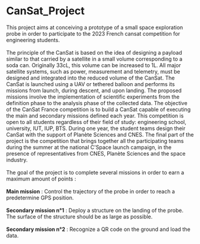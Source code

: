 # CanSat_Project

This project aims at conceiving a prototype of a small space exploration probe in order to participate to the 2023 French cansat competition for engineering students.
\
\
The principle of the CanSat is based on the idea of designing a payload similar to that carried by a satellite in a small volume corresponding to a soda can. Originally 33cL, this volume can be increased to 1L. All major satellite systems, such as power, measurement and telemetry, must be designed and integrated into the reduced volume of the CanSat.
The CanSat is launched using a UAV or tethered balloon and performs its missions from launch, during descent, and upon landing.
The proposed missions involve the implementation of scientific experiments from the definition phase to the analysis phase of the collected data.
The objective of the CanSat France competition is to build a CanSat capable of executing the main and secondary missions defined each year. This competition is open to all students regardless of their field of study: engineering school, university, IUT, IUP, BTS.
During one year, the student teams design their CanSat with the support of Planète Sciences and CNES.
The final part of the project is the competition that brings together all the participating teams during the summer at the national C'Space launch campaign, in the presence of representatives from CNES, Planète Sciences and the space industry.
\
\
The goal of the project is to complete several missions in order to earn a maximum amount of points : 
\
\
**Main mission** : Control the trajectory of the probe in order to reach a predetermine GPS position.
\
\
**Secondary mission n°1** : Deploy a structure on the landing of the probe. The surface of the structure should be as large as possible.
\
\
**Secondary mission n°2** : Recognize a QR code on the ground and load the data.
